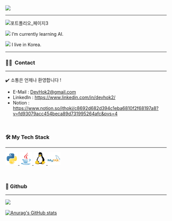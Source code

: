 <img src="https://capsule-render.vercel.app/api?type=wave&color=auto&height=300&section=header&text=Hoki%Nam&fontSize=90" align="center" width="1500px"/>

<hr>

![포트폴리오_페이지3](https://github.com/NamHoKi/NamHoKi/assets/48282708/670f3878-b5b3-4bd9-8d1d-94083a9debe0)

<p><img src="https://raw.githubusercontent.com/iampavangandhi/iampavangandhi/master/gifs/Hi.gif" width="30px"> I’m currently learning AI.</p>
<p><img src="https://raw.githubusercontent.com/iampavangandhi/iampavangandhi/master/gifs/Hi.gif" width="30px"> I live in Korea.</p>
<hr>

### 🤝🏻 &nbsp;Contact<hr>
<p>✔️ 소통은 언제나 환영합니다 !</p>

- E-Mail   : DevHok2@gmail.com <br>
- LinkedIn : https://www.linkedin.com/in/devhok2/
- Notion   : https://www.notion.so/ithoki/c8692d682d394c1eba6810f2f68197a8?v=fd93079acc454beca89d731995264afc&pvs=4

</a>

<br>

<h3>🛠 My Tech Stack</h3><hr>
<!-- <img src="https://img.shields.io/badge/Python-2496ED?style=flat&logo=#3776AB&logoColor=white"/> -->

<a href="https://www.python.org" target="_blank"> <img src="https://raw.githubusercontent.com/devicons/devicon/master/icons/python/python-original.svg" alt="python" width="40" height="40"/> </a>
<a href="https://www.java.com" target="_blank"> <img src="https://raw.githubusercontent.com/devicons/devicon/master/icons/java/java-original.svg" alt="java" width="40" height="40"/> </a>
<a href="https://www.linux.org/" target="_blank"> <img src="https://raw.githubusercontent.com/devicons/devicon/master/icons/linux/linux-original.svg" alt="linux" width="40" height="40"/> </a>
<a href="https://www.mysql.com/" target="_blank"> <img src="https://raw.githubusercontent.com/devicons/devicon/master/icons/mysql/mysql-original-wordmark.svg" alt="mysql" width="40" height="40"/> </a>

<br>
<h3>📜 Github</h3><hr>

<img src="https://github-readme-stats.vercel.app/api/top-langs/?username=NamHoKi&layout=compact&hide=python" />

[![Anurag's GitHub stats](https://github-readme-stats.vercel.app/api?username=NamHoKi&show_icons=true&theme=chartreuse-dark)](https://github.com//github-readme-stats)

<br>


<!--
**NamHoKi/NamHoKi** is a ✨ _special_ ✨ repository because its `README.md` (this file) appears on your GitHub profile.

Here are some ideas to get you started:

- 🔭 I’m currently working on ...
- 🌱 I’m currently learning ...
- 👯 I’m looking to collaborate on ...
- 🤔 I’m looking for help with ...
- 💬 Ask me about ...
- 📫 How to reach me: ...
- 😄 Pronouns: ...
- ⚡ Fun fact: ...
-->
